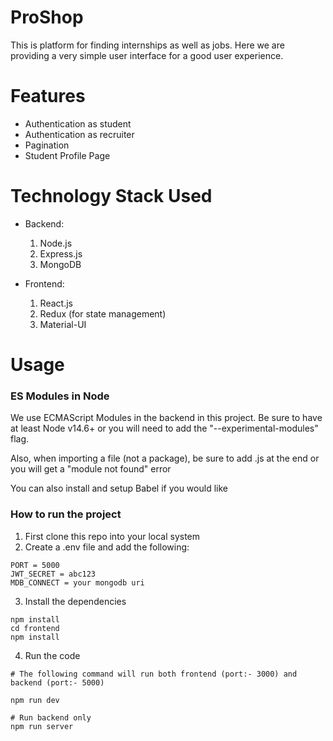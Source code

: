# ProShop

This is platform for finding internships as well as jobs. Here we are providing a very simple user interface for a good user experience.

# Features

- Authentication as student
- Authentication as recruiter
- Pagination
- Student Profile Page

# Technology Stack Used

- Backend:

  1. Node.js
  2. Express.js
  3. MongoDB

- Frontend:

  1. React.js
  2. Redux (for state management)
  3. Material-UI

# Usage

### ES Modules in Node

We use ECMAScript Modules in the backend in this project. Be sure to have at least Node v14.6+ or you will need to add the "--experimental-modules" flag.

Also, when importing a file (not a package), be sure to add .js at the end or you will get a "module not found" error

You can also install and setup Babel if you would like

### How to run the project

1. First clone this repo into your local system
2. Create a .env file and add the following:

```
PORT = 5000
JWT_SECRET = abc123
MDB_CONNECT = your mongodb uri
```

3. Install the dependencies

```
npm install
cd frontend
npm install
```

4. Run the code

```
# The following command will run both frontend (port:- 3000) and backend (port:- 5000)

npm run dev

# Run backend only
npm run server
```
